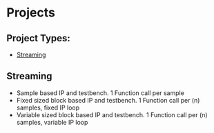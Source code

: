    
# <a name="projects"></a> Projects

## Project Types:
* [Streaming](#projects_streaming)

## <a name="projects_streaming"></a> Streaming
* Sample based IP and testbench. 1 Function call per sample
* Fixed sized block based IP and testbench. 1 Function call per (n) samples, fixed IP loop
* Variable sized block based IP and testbench. 1 Function call per (n) samples, variable IP loop
